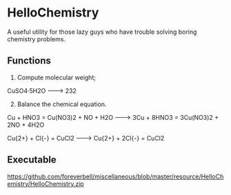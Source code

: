 # HelloChemistry

A useful utility for those lazy guys who have trouble solving boring chemistry problems.

## Functions

1. Compute molecular weight;

  CuSO4·5H2O  --->  232

2. Balance the chemical equation.

  Cu + HNO3 = Cu(NO3)2 + NO + H2O  --->  3Cu + 8HNO3 = 3Cu(NO3)2 + 2NO + 4H2O
  
  Cu{2+} + Cl{-} = CuCl2  --->  Cu{2+} + 2Cl{-} = CuCl2
  
## Executable

https://github.com/foreverbell/miscellaneous/blob/master/resource/HelloChemistry/HelloChemistry.zip
